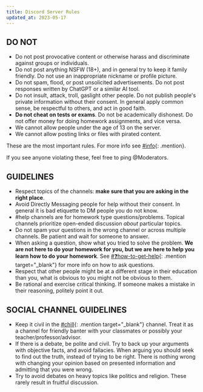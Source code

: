 ```yaml
---
title: Discord Server Rules
updated_at: 2023-05-17
---
```


## DO NOT
 - Do not post provocative content or otherwise harass and discriminate against groups or individuals.
 - Do not post anything NSFW (18+), and in general try to keep it family friendly. Do not use an inappropriate nickname or profile picture.
 - Do not spam, flood, or post unsolicited advertisements. Do not post responses written by ChatGPT or a similar AI tool.
 - Do not insult, attack, troll, gaslight other people. Do not publish people's private information without their consent. In general apply common sense, be respectful to others, and act in good faith.
 - __Do not cheat on tests or exams__. Do not be academically dishonest. Do not offer money for doing homework assignments, and vice versa.
 - We cannot allow people under the age of 13 on the server.
 - We cannot allow posting links or files with pirated content.

These are the most important rules. For more info see [#info](/info){: .mention}.

If you see anyone violating these, feel free to ping <a class="mention">@Moderators</a>.

## GUIDELINES
 - Respect topics of the channels: __make sure that you are asking in the right place__.
 - Avoid Directly Messaging people for help without their consent. In general it is bad etiquette to DM people you do not know.
 - #help channels are for homework type questions/problems. Topical channels prioritize open-ended discussion *about* particular topics.
 - Do not spam your questions in the wrong channel or across multiple channels. Be patient and wait for someone to answer.
 - When asking a question, show what you tried to solve the problem. __We are not here to do your homework for you, but we are here to help you learn how to do your homework__. See [#❓how-to-get-help](https://discord.com/channels/268882317391429632/488120190538743810){: .mention target="_blank"} for more info on how to ask questions.
 - Respect that other people might be at a different stage in their education than you, what is obvious to you might not be obvious to them.
 - Be rational and exercise critical thinking. If someone makes a mistake in their reasoning, politely point it out.

## SOCIAL CHANNEL GUIDELINES
 - Keep it civil in the [#chill](https://discord.com/channels/268882317391429632/342850939306246145){: .mention target="_blank"} channel. Treat it as a channel for friendly banter with your classmates or possibly your teacher/professor/advisor.
 - If there is a debate, be polite and civil. Try to back up your arguments with objective facts, and avoid fallacies. When arguing you should seek to find out the truth, instead of trying to be right. There is nothing wrong with changing your opinion based on presented information and admitting that you were wrong.
 - Try to avoid debates on heavy topics like politics and religion. These rarely result in fruitful discussion.
